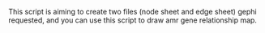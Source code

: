 This script is aiming to create two files (node sheet and edge sheet) gephi requested, and you can use this script to draw amr gene relationship map.
